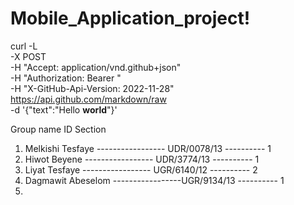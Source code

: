 # Mobile_Application_project!

curl -L \
  -X POST \
  -H "Accept: application/vnd.github+json" \
  -H "Authorization: Bearer <YOUR-TOKEN>"\
  -H "X-GitHub-Api-Version: 2022-11-28" \
  https://api.github.com/markdown/raw \
  -d '{"text":"Hello **world**"}'

  Group name                           ID                   Section
1. Melkishi Tesfaye ----------------- UDR/0078/13 ---------- 1
2. Hiwot Beyene     ----------------- UDR/3774/13 ---------- 1
3. Liyat Tesfaye    ----------------- UGR/6140/12 ---------- 2
4. Dagmawit Abeselom -----------------UGR/9134/13 ---------- 1
5.
